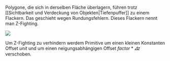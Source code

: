 
Polygone, die sich in derselben Fläche überlagern, führen trotz [[Sichtbarkeit und Verdeckung von Objekten|Tiefenpuffer]] zu einem Flackern. 
Das geschieht wegen Rundungsfehlern. Dieses Flackern nennt man Z-Fighting.

![](z_fighting.png)

Um Z-Fighting zu verhindern werdem Primitive um einen kleinen Konstanten Offset $unit$ und um einen neigungsabhängigen Offset $factor * \varDelta z$ verschoben.

